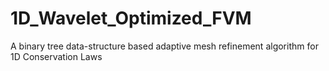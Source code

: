 # 1D_Wavelet_Optimized_FVM
A binary tree data-structure based adaptive mesh refinement algorithm for 1D Conservation Laws
